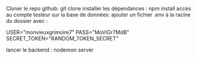 Cloner le repo github:
git clone 
installer les dépendances :
npm install
accès au compte testeur sur la base de données:
ajouter un fichier .env à la racine du dossier avec :

USER="monvieuxgrimoire7"
PASS="MoViGr7MdB"
SECRET_TOKEN="RANDOM_TOKEN_SECRET"

lancer le backend :
nodemon server